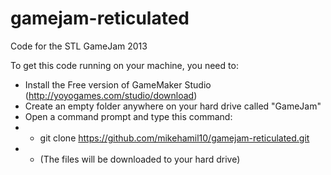 gamejam-reticulated
===================

Code for the STL GameJam 2013

To get this code running on your machine, you need to:
- Install the Free version of GameMaker Studio (http://yoyogames.com/studio/download)
- Create an empty folder anywhere on your hard drive called "GameJam"
- Open a command prompt and type this command:
- - git clone https://github.com/mikehamil10/gamejam-reticulated.git
- - (The files will be downloaded to your hard drive)
